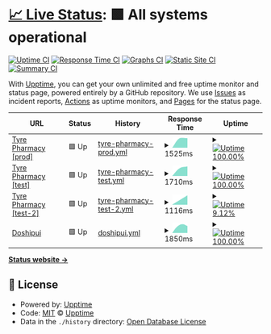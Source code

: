 # [📈 Live Status](https://tyrepharm.github.io/upptime): <!--live status--> **🟩 All systems operational**

[![Uptime CI](https://github.com/koj-co/upptime/workflows/Uptime%20CI/badge.svg)](https://github.com/koj-co/upptime/actions?query=workflow%3A%22Uptime+CI%22)
[![Response Time CI](https://github.com/koj-co/upptime/workflows/Response%20Time%20CI/badge.svg)](https://github.com/koj-co/upptime/actions?query=workflow%3A%22Response+Time+CI%22)
[![Graphs CI](https://github.com/koj-co/upptime/workflows/Graphs%20CI/badge.svg)](https://github.com/koj-co/upptime/actions?query=workflow%3A%22Graphs+CI%22)
[![Static Site CI](https://github.com/koj-co/upptime/workflows/Static%20Site%20CI/badge.svg)](https://github.com/koj-co/upptime/actions?query=workflow%3A%22Static+Site+CI%22)
[![Summary CI](https://github.com/koj-co/upptime/workflows/Summary%20CI/badge.svg)](https://github.com/koj-co/upptime/actions?query=workflow%3A%22Summary+CI%22)

With [Upptime](https://upptime.js.org), you can get your own unlimited and free uptime monitor and status page, powered entirely by a GitHub repository. We use [Issues](https://github.com/upptime/upptime/issues) as incident reports, [Actions](https://github.com/upptime/upptime/actions) as uptime monitors, and [Pages](https://upptime.github.io/upptime) for the status page.

<!--start: status pages-->
<!-- This summary is generated by Upptime (https://github.com/upptime/upptime) -->
<!-- Do not edit this manually, your changes will be overwritten -->
<!-- prettier-ignore -->
| URL | Status | History | Response Time | Uptime |
| --- | ------ | ------- | ------------- | ------ |
| [Tyre Pharmacy [prod]](https://tyrepharm.ru/) | 🟩 Up | [tyre-pharmacy-prod.yml](https://github.com/tyrepharm/upptime/commits/master/history/tyre-pharmacy-prod.yml) | <details><summary><img alt="Response time graph" src="./graphs/tyre-pharmacy-prod.png" height="20"> 1525ms</summary><br><a href="https://tyrepharm.github.io/upptime/history/tyre-pharmacy-prod"><img alt="Response time 1525" src="https://img.shields.io/endpoint?url=https%3A%2F%2Fraw.githubusercontent.com%2Ftyrepharm%2Fupptime%2Fmaster%2Fapi%2Ftyre-pharmacy-prod%2Fresponse-time.json"></a><br><a href="https://tyrepharm.github.io/upptime/history/tyre-pharmacy-prod"><img alt="24-hour response time 1533" src="https://img.shields.io/endpoint?url=https%3A%2F%2Fraw.githubusercontent.com%2Ftyrepharm%2Fupptime%2Fmaster%2Fapi%2Ftyre-pharmacy-prod%2Fresponse-time-day.json"></a><br><a href="https://tyrepharm.github.io/upptime/history/tyre-pharmacy-prod"><img alt="7-day response time 1525" src="https://img.shields.io/endpoint?url=https%3A%2F%2Fraw.githubusercontent.com%2Ftyrepharm%2Fupptime%2Fmaster%2Fapi%2Ftyre-pharmacy-prod%2Fresponse-time-week.json"></a><br><a href="https://tyrepharm.github.io/upptime/history/tyre-pharmacy-prod"><img alt="30-day response time 1525" src="https://img.shields.io/endpoint?url=https%3A%2F%2Fraw.githubusercontent.com%2Ftyrepharm%2Fupptime%2Fmaster%2Fapi%2Ftyre-pharmacy-prod%2Fresponse-time-month.json"></a><br><a href="https://tyrepharm.github.io/upptime/history/tyre-pharmacy-prod"><img alt="1-year response time 1525" src="https://img.shields.io/endpoint?url=https%3A%2F%2Fraw.githubusercontent.com%2Ftyrepharm%2Fupptime%2Fmaster%2Fapi%2Ftyre-pharmacy-prod%2Fresponse-time-year.json"></a></details> | <details><summary><a href="https://tyrepharm.github.io/upptime/history/tyre-pharmacy-prod"><img alt="Uptime 100.00%" src="https://img.shields.io/endpoint?url=https%3A%2F%2Fraw.githubusercontent.com%2Ftyrepharm%2Fupptime%2Fmaster%2Fapi%2Ftyre-pharmacy-prod%2Fuptime.json"></a></summary><a href="https://tyrepharm.github.io/upptime/history/tyre-pharmacy-prod"><img alt="24-hour uptime 100.00%" src="https://img.shields.io/endpoint?url=https%3A%2F%2Fraw.githubusercontent.com%2Ftyrepharm%2Fupptime%2Fmaster%2Fapi%2Ftyre-pharmacy-prod%2Fuptime-day.json"></a><br><a href="https://tyrepharm.github.io/upptime/history/tyre-pharmacy-prod"><img alt="7-day uptime 100.00%" src="https://img.shields.io/endpoint?url=https%3A%2F%2Fraw.githubusercontent.com%2Ftyrepharm%2Fupptime%2Fmaster%2Fapi%2Ftyre-pharmacy-prod%2Fuptime-week.json"></a><br><a href="https://tyrepharm.github.io/upptime/history/tyre-pharmacy-prod"><img alt="30-day uptime 100.00%" src="https://img.shields.io/endpoint?url=https%3A%2F%2Fraw.githubusercontent.com%2Ftyrepharm%2Fupptime%2Fmaster%2Fapi%2Ftyre-pharmacy-prod%2Fuptime-month.json"></a><br><a href="https://tyrepharm.github.io/upptime/history/tyre-pharmacy-prod"><img alt="1-year uptime 100.00%" src="https://img.shields.io/endpoint?url=https%3A%2F%2Fraw.githubusercontent.com%2Ftyrepharm%2Fupptime%2Fmaster%2Fapi%2Ftyre-pharmacy-prod%2Fuptime-year.json"></a></details>
| [Tyre Pharmacy [test]](http://95.213.204.159/) | 🟩 Up | [tyre-pharmacy-test.yml](https://github.com/tyrepharm/upptime/commits/master/history/tyre-pharmacy-test.yml) | <details><summary><img alt="Response time graph" src="./graphs/tyre-pharmacy-test.png" height="20"> 1710ms</summary><br><a href="https://tyrepharm.github.io/upptime/history/tyre-pharmacy-test"><img alt="Response time 1710" src="https://img.shields.io/endpoint?url=https%3A%2F%2Fraw.githubusercontent.com%2Ftyrepharm%2Fupptime%2Fmaster%2Fapi%2Ftyre-pharmacy-test%2Fresponse-time.json"></a><br><a href="https://tyrepharm.github.io/upptime/history/tyre-pharmacy-test"><img alt="24-hour response time 1710" src="https://img.shields.io/endpoint?url=https%3A%2F%2Fraw.githubusercontent.com%2Ftyrepharm%2Fupptime%2Fmaster%2Fapi%2Ftyre-pharmacy-test%2Fresponse-time-day.json"></a><br><a href="https://tyrepharm.github.io/upptime/history/tyre-pharmacy-test"><img alt="7-day response time 1710" src="https://img.shields.io/endpoint?url=https%3A%2F%2Fraw.githubusercontent.com%2Ftyrepharm%2Fupptime%2Fmaster%2Fapi%2Ftyre-pharmacy-test%2Fresponse-time-week.json"></a><br><a href="https://tyrepharm.github.io/upptime/history/tyre-pharmacy-test"><img alt="30-day response time 1710" src="https://img.shields.io/endpoint?url=https%3A%2F%2Fraw.githubusercontent.com%2Ftyrepharm%2Fupptime%2Fmaster%2Fapi%2Ftyre-pharmacy-test%2Fresponse-time-month.json"></a><br><a href="https://tyrepharm.github.io/upptime/history/tyre-pharmacy-test"><img alt="1-year response time 1710" src="https://img.shields.io/endpoint?url=https%3A%2F%2Fraw.githubusercontent.com%2Ftyrepharm%2Fupptime%2Fmaster%2Fapi%2Ftyre-pharmacy-test%2Fresponse-time-year.json"></a></details> | <details><summary><a href="https://tyrepharm.github.io/upptime/history/tyre-pharmacy-test"><img alt="Uptime 100.00%" src="https://img.shields.io/endpoint?url=https%3A%2F%2Fraw.githubusercontent.com%2Ftyrepharm%2Fupptime%2Fmaster%2Fapi%2Ftyre-pharmacy-test%2Fuptime.json"></a></summary><a href="https://tyrepharm.github.io/upptime/history/tyre-pharmacy-test"><img alt="24-hour uptime 100.00%" src="https://img.shields.io/endpoint?url=https%3A%2F%2Fraw.githubusercontent.com%2Ftyrepharm%2Fupptime%2Fmaster%2Fapi%2Ftyre-pharmacy-test%2Fuptime-day.json"></a><br><a href="https://tyrepharm.github.io/upptime/history/tyre-pharmacy-test"><img alt="7-day uptime 100.00%" src="https://img.shields.io/endpoint?url=https%3A%2F%2Fraw.githubusercontent.com%2Ftyrepharm%2Fupptime%2Fmaster%2Fapi%2Ftyre-pharmacy-test%2Fuptime-week.json"></a><br><a href="https://tyrepharm.github.io/upptime/history/tyre-pharmacy-test"><img alt="30-day uptime 100.00%" src="https://img.shields.io/endpoint?url=https%3A%2F%2Fraw.githubusercontent.com%2Ftyrepharm%2Fupptime%2Fmaster%2Fapi%2Ftyre-pharmacy-test%2Fuptime-month.json"></a><br><a href="https://tyrepharm.github.io/upptime/history/tyre-pharmacy-test"><img alt="1-year uptime 100.00%" src="https://img.shields.io/endpoint?url=https%3A%2F%2Fraw.githubusercontent.com%2Ftyrepharm%2Fupptime%2Fmaster%2Fapi%2Ftyre-pharmacy-test%2Fuptime-year.json"></a></details>
| [Tyre Pharmacy [test-2]](http://5.101.51.170/) | 🟩 Up | [tyre-pharmacy-test-2.yml](https://github.com/tyrepharm/upptime/commits/master/history/tyre-pharmacy-test-2.yml) | <details><summary><img alt="Response time graph" src="./graphs/tyre-pharmacy-test-2.png" height="20"> 1116ms</summary><br><a href="https://tyrepharm.github.io/upptime/history/tyre-pharmacy-test-2"><img alt="Response time 1116" src="https://img.shields.io/endpoint?url=https%3A%2F%2Fraw.githubusercontent.com%2Ftyrepharm%2Fupptime%2Fmaster%2Fapi%2Ftyre-pharmacy-test-2%2Fresponse-time.json"></a><br><a href="https://tyrepharm.github.io/upptime/history/tyre-pharmacy-test-2"><img alt="24-hour response time 1262" src="https://img.shields.io/endpoint?url=https%3A%2F%2Fraw.githubusercontent.com%2Ftyrepharm%2Fupptime%2Fmaster%2Fapi%2Ftyre-pharmacy-test-2%2Fresponse-time-day.json"></a><br><a href="https://tyrepharm.github.io/upptime/history/tyre-pharmacy-test-2"><img alt="7-day response time 1116" src="https://img.shields.io/endpoint?url=https%3A%2F%2Fraw.githubusercontent.com%2Ftyrepharm%2Fupptime%2Fmaster%2Fapi%2Ftyre-pharmacy-test-2%2Fresponse-time-week.json"></a><br><a href="https://tyrepharm.github.io/upptime/history/tyre-pharmacy-test-2"><img alt="30-day response time 1116" src="https://img.shields.io/endpoint?url=https%3A%2F%2Fraw.githubusercontent.com%2Ftyrepharm%2Fupptime%2Fmaster%2Fapi%2Ftyre-pharmacy-test-2%2Fresponse-time-month.json"></a><br><a href="https://tyrepharm.github.io/upptime/history/tyre-pharmacy-test-2"><img alt="1-year response time 1116" src="https://img.shields.io/endpoint?url=https%3A%2F%2Fraw.githubusercontent.com%2Ftyrepharm%2Fupptime%2Fmaster%2Fapi%2Ftyre-pharmacy-test-2%2Fresponse-time-year.json"></a></details> | <details><summary><a href="https://tyrepharm.github.io/upptime/history/tyre-pharmacy-test-2"><img alt="Uptime 9.12%" src="https://img.shields.io/endpoint?url=https%3A%2F%2Fraw.githubusercontent.com%2Ftyrepharm%2Fupptime%2Fmaster%2Fapi%2Ftyre-pharmacy-test-2%2Fuptime.json"></a></summary><a href="https://tyrepharm.github.io/upptime/history/tyre-pharmacy-test-2"><img alt="24-hour uptime 8.50%" src="https://img.shields.io/endpoint?url=https%3A%2F%2Fraw.githubusercontent.com%2Ftyrepharm%2Fupptime%2Fmaster%2Fapi%2Ftyre-pharmacy-test-2%2Fuptime-day.json"></a><br><a href="https://tyrepharm.github.io/upptime/history/tyre-pharmacy-test-2"><img alt="7-day uptime 9.12%" src="https://img.shields.io/endpoint?url=https%3A%2F%2Fraw.githubusercontent.com%2Ftyrepharm%2Fupptime%2Fmaster%2Fapi%2Ftyre-pharmacy-test-2%2Fuptime-week.json"></a><br><a href="https://tyrepharm.github.io/upptime/history/tyre-pharmacy-test-2"><img alt="30-day uptime 9.12%" src="https://img.shields.io/endpoint?url=https%3A%2F%2Fraw.githubusercontent.com%2Ftyrepharm%2Fupptime%2Fmaster%2Fapi%2Ftyre-pharmacy-test-2%2Fuptime-month.json"></a><br><a href="https://tyrepharm.github.io/upptime/history/tyre-pharmacy-test-2"><img alt="1-year uptime 9.12%" src="https://img.shields.io/endpoint?url=https%3A%2F%2Fraw.githubusercontent.com%2Ftyrepharm%2Fupptime%2Fmaster%2Fapi%2Ftyre-pharmacy-test-2%2Fuptime-year.json"></a></details>
| [Doshipui](https://xn--d1aidsgy6a.xn--p1ai/) | 🟩 Up | [doshipui.yml](https://github.com/tyrepharm/upptime/commits/master/history/doshipui.yml) | <details><summary><img alt="Response time graph" src="./graphs/doshipui.png" height="20"> 1850ms</summary><br><a href="https://tyrepharm.github.io/upptime/history/doshipui"><img alt="Response time 1850" src="https://img.shields.io/endpoint?url=https%3A%2F%2Fraw.githubusercontent.com%2Ftyrepharm%2Fupptime%2Fmaster%2Fapi%2Fdoshipui%2Fresponse-time.json"></a><br><a href="https://tyrepharm.github.io/upptime/history/doshipui"><img alt="24-hour response time 2006" src="https://img.shields.io/endpoint?url=https%3A%2F%2Fraw.githubusercontent.com%2Ftyrepharm%2Fupptime%2Fmaster%2Fapi%2Fdoshipui%2Fresponse-time-day.json"></a><br><a href="https://tyrepharm.github.io/upptime/history/doshipui"><img alt="7-day response time 1850" src="https://img.shields.io/endpoint?url=https%3A%2F%2Fraw.githubusercontent.com%2Ftyrepharm%2Fupptime%2Fmaster%2Fapi%2Fdoshipui%2Fresponse-time-week.json"></a><br><a href="https://tyrepharm.github.io/upptime/history/doshipui"><img alt="30-day response time 1850" src="https://img.shields.io/endpoint?url=https%3A%2F%2Fraw.githubusercontent.com%2Ftyrepharm%2Fupptime%2Fmaster%2Fapi%2Fdoshipui%2Fresponse-time-month.json"></a><br><a href="https://tyrepharm.github.io/upptime/history/doshipui"><img alt="1-year response time 1850" src="https://img.shields.io/endpoint?url=https%3A%2F%2Fraw.githubusercontent.com%2Ftyrepharm%2Fupptime%2Fmaster%2Fapi%2Fdoshipui%2Fresponse-time-year.json"></a></details> | <details><summary><a href="https://tyrepharm.github.io/upptime/history/doshipui"><img alt="Uptime 100.00%" src="https://img.shields.io/endpoint?url=https%3A%2F%2Fraw.githubusercontent.com%2Ftyrepharm%2Fupptime%2Fmaster%2Fapi%2Fdoshipui%2Fuptime.json"></a></summary><a href="https://tyrepharm.github.io/upptime/history/doshipui"><img alt="24-hour uptime 100.00%" src="https://img.shields.io/endpoint?url=https%3A%2F%2Fraw.githubusercontent.com%2Ftyrepharm%2Fupptime%2Fmaster%2Fapi%2Fdoshipui%2Fuptime-day.json"></a><br><a href="https://tyrepharm.github.io/upptime/history/doshipui"><img alt="7-day uptime 100.00%" src="https://img.shields.io/endpoint?url=https%3A%2F%2Fraw.githubusercontent.com%2Ftyrepharm%2Fupptime%2Fmaster%2Fapi%2Fdoshipui%2Fuptime-week.json"></a><br><a href="https://tyrepharm.github.io/upptime/history/doshipui"><img alt="30-day uptime 100.00%" src="https://img.shields.io/endpoint?url=https%3A%2F%2Fraw.githubusercontent.com%2Ftyrepharm%2Fupptime%2Fmaster%2Fapi%2Fdoshipui%2Fuptime-month.json"></a><br><a href="https://tyrepharm.github.io/upptime/history/doshipui"><img alt="1-year uptime 100.00%" src="https://img.shields.io/endpoint?url=https%3A%2F%2Fraw.githubusercontent.com%2Ftyrepharm%2Fupptime%2Fmaster%2Fapi%2Fdoshipui%2Fuptime-year.json"></a></details>

<!--end: status pages-->

[**Status website →**](https://tyrepharm.github.io/upptime)

## 📄 License

- Powered by: [Upptime](https://github.com/upptime/upptime)
- Code: [MIT](./LICENSE) © [Upptime](https://upptime.js.org)
- Data in the `./history` directory: [Open Database License](https://opendatacommons.org/licenses/odbl/1-0/)
